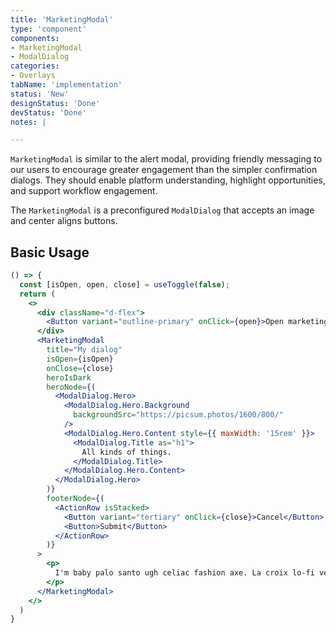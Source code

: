 ```yaml
---
title: 'MarketingModal'
type: 'component'
components:
- MarketingModal
- ModalDialog
categories:
- Overlays
tabName: 'implementation'
status: 'New'
designStatus: 'Done'
devStatus: 'Done'
notes: |

---
```


``MarketingModal`` is similar to the alert modal, providing friendly messaging to our users to encourage greater engagement than the simpler confirmation dialogs. They should enable platform understanding, highlight opportunities, and support workflow engagement.

The ``MarketingModal`` is a preconfigured `ModalDialog` that accepts an image and center aligns buttons.

## Basic Usage

```jsx live
() => {
  const [isOpen, open, close] = useToggle(false);
  return (
    <>
      <div className="d-flex">
        <Button variant="outline-primary" onClick={open}>Open marketing modal</Button>
      </div>
      <MarketingModal
        title="My dialog"
        isOpen={isOpen}
        onClose={close}
        heroIsDark
        heroNode={(
          <ModalDialog.Hero>
            <ModalDialog.Hero.Background
              backgroundSrc="https://picsum.photos/1600/800/"
            />
            <ModalDialog.Hero.Content style={{ maxWidth: '15rem' }}>
              <ModalDialog.Title as="h1">
                All kinds of things.
              </ModalDialog.Title>
            </ModalDialog.Hero.Content>
          </ModalDialog.Hero>
        )}
        footerNode={(
          <ActionRow isStacked>
            <Button variant="tertiary" onClick={close}>Cancel</Button>
            <Button>Submit</Button>
          </ActionRow>
        )}
      >
        <p>
          I'm baby palo santo ugh celiac fashion axe. La croix lo-fi venmo whatever. Beard man braid migas single-origin coffee forage ramps. Tumeric messenger bag bicycle rights wayfarers, try-hard cronut blue bottle health goth. Sriracha tumblr cardigan, cloud bread succulents tumeric copper mug marfa semiotics woke next level organic roof party +1 try-hard.
        </p>
      </MarketingModal>
    </>
  )
}
```


